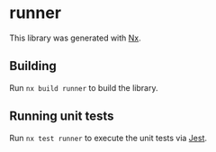# runner

This library was generated with [Nx](https://nx.dev).

## Building

Run `nx build runner` to build the library.

## Running unit tests

Run `nx test runner` to execute the unit tests via [Jest](https://jestjs.io).
